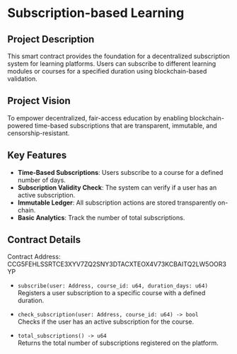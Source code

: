 # Subscription-based Learning

## Project Description

This smart contract provides the foundation for a decentralized subscription system for learning platforms. Users can subscribe to different learning modules or courses for a specified duration using blockchain-based validation.

## Project Vision

To empower decentralized, fair-access education by enabling blockchain-powered time-based subscriptions that are transparent, immutable, and censorship-resistant.

## Key Features

- **Time-Based Subscriptions**: Users subscribe to a course for a defined number of days.
- **Subscription Validity Check**: The system can verify if a user has an active subscription.
- **Immutable Ledger**: All subscription actions are stored transparently on-chain.
- **Basic Analytics**: Track the number of total subscriptions.

## Contract Details

Contract Address: CCG5FEHLSSRTCE3XYV7ZQ2SNY3DTACXTEOX4V73KCBAITQ2LW5OOR3YP

- `subscribe(user: Address, course_id: u64, duration_days: u64)`  
  Registers a user subscription to a specific course with a defined duration.

- `check_subscription(user: Address, course_id: u64) -> bool`  
  Checks if the user has an active subscription for the course.

- `total_subscriptions() -> u64`  
  Returns the total number of subscriptions registered on the platform.
